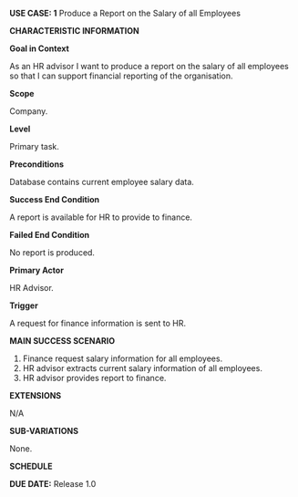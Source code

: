 **USE CASE: 1** Produce a Report on the Salary of all Employees

**CHARACTERISTIC INFORMATION**

**Goal in Context**

As an HR advisor I want to produce a report on the salary of all employees so that I can support financial reporting of the organisation.

**Scope**

Company.

**Level**

Primary task.

**Preconditions**

Database contains current employee salary data.

**Success End Condition**

A report is available for HR to provide to finance.

**Failed End Condition**

No report is produced.

**Primary Actor**

HR Advisor.

**Trigger**

A request for finance information is sent to HR.

**MAIN SUCCESS SCENARIO**

1. Finance request salary information for all employees.
2. HR advisor extracts current salary information of all employees.
3. HR advisor provides report to finance.

**EXTENSIONS**

N/A

**SUB-VARIATIONS**

None.

**SCHEDULE**

**DUE DATE:** Release 1.0